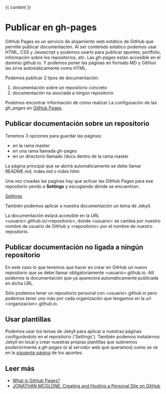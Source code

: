 {{ content }}

# Publicar en gh-pages
GitHub Pages es un servicio de alojamiento web estático de GitHub que permite publicar documentación. Al ser contenido estático podemos usar HTML, CSS y Javascript y podemos usarlo para publicar apuntes, portfolio, información sobre los repositorios, etc. Las _gh-pages_ están accesible en el dominio github.io. Y podemos poner las páginas en formato MD y GitHun las sirve automáticamente como HTML.

Podemos publicar 2 tipos de documentación:
1. documentación sobre un repositorio concreto
2. documentación no asociada a ningún repositorio

Podemos encontrar información de cómo realizar La configuración de las _gh_pages_ en [GitHub Pages](https://pages.github.com/). 

## Publicar documentación sobre un repositorio
Tenemos 3 opciones para guardar las páginas:
* en la rama master
* en una rama llamada gh-pages
* en un directorio llamado /docs dentro de la rama master

La página principal que se abrirá automáticamente se debe llamar README.md, index.md o index.html.

Una vez creadas las paginas hay que activar las GitHub Pages para ese repositorio yendo a **Settings** y escogiendo dónde se encuentran.

[Settings](img/01-settings.png)

También podemos aplicar a nuestra documentación un tema de Jekyll.

La documentación estará accesible en la URL \<usuario>.github.io/\<repositorio>, donde \<usuario> se cambia por nuestro nombre de usuario de GitHub y \<repositorio> por el nombre de nuestro repositorio.

## Publicar documentación no ligada a ningún repositorio
En este caso lo que tenemos que hacer es crear en GitHub un nuevo repositorio que se debe llamar obligatoriamente \<usuario>.github.io. Allí podemos la documentación que ya aparecerá automáticamente publicada en dicha URL.

Sólo podemos tener un repositorio personal con \<usuario>.github.io pero podemos tener uno más por cada organización que tengamos en la url \<organizacion>.github.io.

## Usar plantillas
Podemos usar los temas de Jekyll para aplicar a nuestras páginas configurándolo en el repositorio ('Settings'). También podemos instalarnos Jekyll en local y crear nuestras propias plantillas que subiremos psoteriormente a _gh-pages_ (o al servidor web que queramos) como se ve en la [siguiente página](./jekyll.md) de los apuntes.

## Leer más
* [What is GitHub Pages?](https://help.github.com/categories/github-pages-basics/)
* [JONATHAN MCGLONE: Creating and Hosting a Personal Site on GitHub](http://jmcglone.com/guides/github-pages/)
